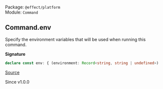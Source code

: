 Package: `@effect/platform`<br />
Module: `Command`<br />

## Command.env

Specify the environment variables that will be used when running this command.

**Signature**

```ts
declare const env: { (environment: Record<string, string | undefined>): (self: Command) => Command; (self: Command, environment: Record<string, string | undefined>): Command; }
```

[Source](https://github.com/Effect-TS/effect/tree/main/packages/platform/src/Command.ts#L128)

Since v1.0.0
